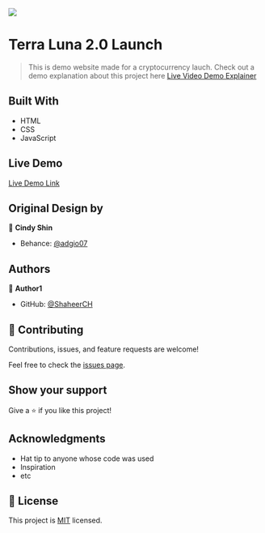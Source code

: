 ![](https://img.shields.io/badge/Microverse-blueviolet)

# Terra Luna 2.0 Launch

> This is demo website made for a cryptocurrency lauch.
> Check out a demo explanation about this project here [Live Video Demo Explainer](https://www.loom.com/share/9571466a20f74d42a7950200ed64758f)

## Built With

- HTML
- CSS
- JavaScript

## Live Demo

[Live Demo Link]()

## Original Design by

👤 **Cindy Shin**

- Behance: [@adgio07](https://www.behance.net/adagio07)

## Authors

👤 **Author1**

- GitHub: [@ShaheerCH](https://github.com/githubhandle)

## 🤝 Contributing

Contributions, issues, and feature requests are welcome!

Feel free to check the [issues page]().

## Show your support

Give a ⭐️ if you like this project!

## Acknowledgments

- Hat tip to anyone whose code was used
- Inspiration
- etc

## 📝 License

This project is [MIT](./MIT.md) licensed.
